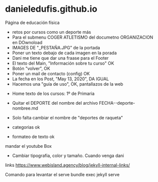 # danieledufis.github.io

Página de educación física

+ retos por cursos como un deporte más
+ Para el submenu COGER ATLETISMO del documetno ORGANIZACION en DOwnoload 
+ IMAGES DE "_PESTAÑA.JPG" de la portada
+ Poner un texto debajo de cada imagen en la porada
+ Dani me tiene que dar una fraase para el Footer
+ El texto del Main, "Información sobre tu curso" OK
+ Botón "volver", OK
+ Poner un mail de contacto (config) OK
+ La fecha en los Post, "May 13, 2020", DA IGUAL
+ Hacemos una "guía de uso", OK, pantallazos de la web

- Home texto de los cursos: 1º de Primaria 

- Quitar el DEPORTE del nombre del archivo FECHA--deporte-nombree.md
- Solo falta cambiar el nombre de "deportes de raqueta"

- categorias ok
- formateo de texto ok

mandar el youtube Box
- Cambiar tipografia, color y tamaño. Cuando venga dani

links
https://www.webisland.agency/blog/jekyll-internal-links/


Comando para levantar el serve
bundle exec jekyll serve